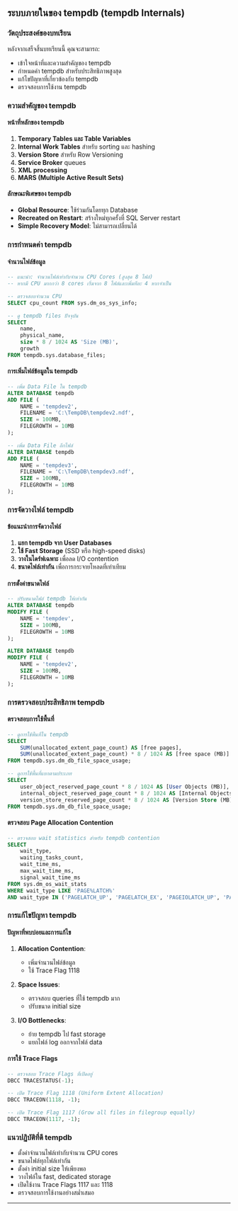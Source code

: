 ## ระบบภายในของ tempdb (tempdb Internals)

### วัตถุประสงค์ของบทเรียน
หลังจากเสร็จสิ้นบทเรียนนี้ คุณจะสามารถ:
- เข้าใจหน้าที่และความสำคัญของ tempdb
- กำหนดค่า tempdb สำหรับประสิทธิภาพสูงสุด
- แก้ไขปัญหาที่เกี่ยวข้องกับ tempdb
- ตรวจสอบการใช้งาน tempdb

### ความสำคัญของ tempdb

#### หน้าที่หลักของ tempdb
1. **Temporary Tables และ Table Variables**
2. **Internal Work Tables** สำหรับ sorting และ hashing
3. **Version Store** สำหรับ Row Versioning
4. **Service Broker** queues
5. **XML processing**
6. **MARS (Multiple Active Result Sets)**

#### ลักษณะพิเศษของ tempdb
- **Global Resource**: ใช้ร่วมกันโดยทุก Database
- **Recreated on Restart**: สร้างใหม่ทุกครั้งที่ SQL Server restart
- **Simple Recovery Model**: ไม่สามารถเปลี่ยนได้

### การกำหนดค่า tempdb

#### จำนวนไฟล์ข้อมูล
```sql
-- แนะนำ: จำนวนไฟล์เท่ากับจำนวน CPU Cores (สูงสุด 8 ไฟล์)
-- หากมี CPU มากกว่า 8 cores เริ่มจาก 8 ไฟล์และเพิ่มทีละ 4 หากจำเป็น

-- ตรวจสอบจำนวน CPU
SELECT cpu_count FROM sys.dm_os_sys_info;

-- ดู tempdb files ปัจจุบัน
SELECT 
    name,
    physical_name,
    size * 8 / 1024 AS 'Size (MB)',
    growth
FROM tempdb.sys.database_files;
```

#### การเพิ่มไฟล์ข้อมูลใน tempdb
```sql
-- เพิ่ม Data File ใน tempdb
ALTER DATABASE tempdb
ADD FILE (
    NAME = 'tempdev2',
    FILENAME = 'C:\TempDB\tempdev2.ndf',
    SIZE = 100MB,
    FILEGROWTH = 10MB
);

-- เพิ่ม Data File อีกไฟล์
ALTER DATABASE tempdb
ADD FILE (
    NAME = 'tempdev3',
    FILENAME = 'C:\TempDB\tempdev3.ndf',
    SIZE = 100MB,
    FILEGROWTH = 10MB
);
```

### การจัดวางไฟล์ tempdb

#### ข้อแนะนำการจัดวางไฟล์
1. **แยก tempdb จาก User Databases**
2. **ใช้ Fast Storage** (SSD หรือ high-speed disks)
3. **วางในไดร์ฟเฉพาะ** เพื่อลด I/O contention
4. **ขนาดไฟล์เท่ากัน** เพื่อการกระจายโหลดที่เท่าเทียม

#### การตั้งค่าขนาดไฟล์
```sql
-- ปรับขนาดไฟล์ tempdb ให้เท่ากัน
ALTER DATABASE tempdb
MODIFY FILE (
    NAME = 'tempdev',
    SIZE = 100MB,
    FILEGROWTH = 10MB
);

ALTER DATABASE tempdb
MODIFY FILE (
    NAME = 'tempdev2',
    SIZE = 100MB,
    FILEGROWTH = 10MB
);
```

### การตรวจสอบประสิทธิภาพ tempdb

#### ตรวจสอบการใช้พื้นที่
```sql
-- ดูการใช้พื้นที่ใน tempdb
SELECT 
    SUM(unallocated_extent_page_count) AS [free pages],
    SUM(unallocated_extent_page_count) * 8 / 1024 AS [free space (MB)]
FROM tempdb.sys.dm_db_file_space_usage;

-- ดูการใช้พื้นที่แยกตามประเภท
SELECT 
    user_object_reserved_page_count * 8 / 1024 AS [User Objects (MB)],
    internal_object_reserved_page_count * 8 / 1024 AS [Internal Objects (MB)],
    version_store_reserved_page_count * 8 / 1024 AS [Version Store (MB)]
FROM tempdb.sys.dm_db_file_space_usage;
```

#### ตรวจสอบ Page Allocation Contention
```sql
-- ตรวจสอบ wait statistics สำหรับ tempdb contention
SELECT 
    wait_type,
    waiting_tasks_count,
    wait_time_ms,
    max_wait_time_ms,
    signal_wait_time_ms
FROM sys.dm_os_wait_stats
WHERE wait_type LIKE 'PAGE%LATCH%'
AND wait_type IN ('PAGELATCH_UP', 'PAGELATCH_EX', 'PAGEIOLATCH_UP', 'PAGEIOLATCH_EX');
```

### การแก้ไขปัญหา tempdb

#### ปัญหาที่พบบ่อยและการแก้ไข
1. **Allocation Contention**:
   - เพิ่มจำนวนไฟล์ข้อมูล
   - ใช้ Trace Flag 1118

2. **Space Issues**:
   - ตรวจสอบ queries ที่ใช้ tempdb มาก
   - ปรับขนาด initial size

3. **I/O Bottlenecks**:
   - ย้าย tempdb ไป fast storage
   - แยกไฟล์ log ออกจากไฟล์ data

#### การใช้ Trace Flags
```sql
-- ตรวจสอบ Trace Flags ที่เปิดอยู่
DBCC TRACESTATUS(-1);

-- เปิด Trace Flag 1118 (Uniform Extent Allocation)
DBCC TRACEON(1118, -1);

-- เปิด Trace Flag 1117 (Grow all files in filegroup equally)
DBCC TRACEON(1117, -1);
```

### แนวปฏิบัติที่ดี tempdb
- ตั้งค่าจำนวนไฟล์เท่ากับจำนวน CPU cores
- ขนาดไฟล์ทุกไฟล์เท่ากัน
- ตั้งค่า initial size ให้เพียงพอ
- วางไฟล์ใน fast, dedicated storage
- เปิดใช้งาน Trace Flags 1117 และ 1118
- ตรวจสอบการใช้งานอย่างสม่ำเสมอ

---

